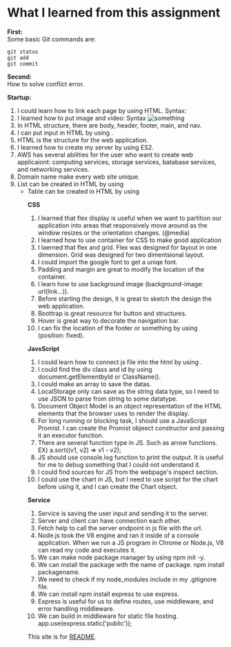 # What I learned from this assignment
**First:**
<br>
Some basic Git commands are:
```
git status
git add
git commit
```

**Second:**
<br>
How to solve conflict error.

**Startup:**
<br>
1. I could learn how to link each page by using HTML. Syntax: <a href = ""></a>
1. I learned how to put image and video: Syntax <img alt="something" src=""/>
1. In HTML structure, there are body, header, footer, main, and nav.
1. I can put input in HTML by using <label>.
1. HTML is the structure for the web application.
1. I learned how to create my server by using ES2.
1. AWS has several abilities for the user who want to create web applicaiont: computing services, storage services, batabase services, and networking services.
1. Domain name make every web site unique.
1. List can be created in HTML by using <ul>
1. Table can be created in HTML by using <table>

**CSS**
<br>
1. I learned that flex display is useful when we want to partition our application into areas that responsively move around as the window resizes or the orientation changes. (@media)
1. I learned how to use container for CSS to make good application
1. I laerned that flex and grid. Flex was designed for layout in one dimension. Grid was designed for two dimentsional layout.
1. I could import the google font to get a uniqe font.
1. Padding and margin are great to modify the location of the container.
1. I learn how to use background image (background-image: url(link...)).
1. Before starting the design, it is great to sketch the design the web application.
1. Boottrap is great resource for button and structures.
1. Hover is great way to decorate the navigation bar.
1. I can fix the location of the footer or something by using (position: fixed).

**JavsScript**
<br>
1. I could learn how to connect js file into the html by using <script src = "fileName"></script>.
1. I could find the div class and id by using document.getElementbyId or ClassName().
1. I could make an array to save the datas.
1. LocalStorage only can save as the string data type, so I need to use JSON to parse from string to some datatype.
1. Document Object Model is an object representation of the HTML elements that the browser uses to render the display.
1. For long running or blocking task, I should use a JavaScript Promist. I can create the Promist objeect constructor and passing it an executor function.
1. There are several function type in JS. Such as arrow functions. EX) a.sort((v1, v2) => v1 - v2);
1. JS should use console.log function to print the output. It is useful for me to debug something that I could not understand it.
1. I could find sources for JS from the webpage's inspect section. 
1. I could use the chart in JS, but I need to use script for the chart before using it, and I can create the Chart object.

**Service**
<br>
1. Service is saving the user input and sending it to the server.
1. Server and client can have connection each other.
1. Fetch help to call the server endpoint in js file with the url.
1. Node.js took the V8 engine and ran it inside of a console application. When we run a JS program in Chrome or Node.js, V8 can read my code and executes it.
1. We can make node package manager by using npm init -y.
1. We can install the package with the name of package. npm install packagename.
1. We need to check if my node_modules include in my .gitignore file.
1. We can install npm install express to use express.
1. Express is useful for us to define routes, use middleware, and error handling middleware.
1. We can build in middleware for static file hosting. app.use(express.static('public'));








This site is for [README](https://github.com/bobibobab/startup/blob/main/README.md).
